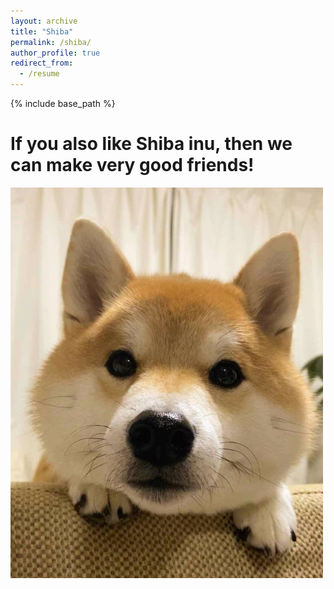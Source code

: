 ```yaml
---
layout: archive
title: "Shiba"
permalink: /shiba/
author_profile: true
redirect_from:
  - /resume
---
```


{% include base_path %}

If you also like Shiba inu, then we can make very good friends! 
======

![shiba1](/images/shiba/shiba1.png)

